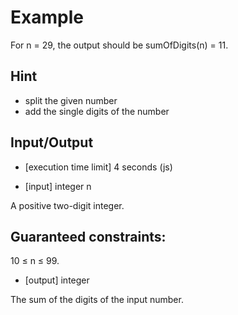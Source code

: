 # Example

For n = 29, the output should be sumOfDigits(n) = 11.

## Hint

* split the given number
* add the single digits of the number

## Input/Output

* [execution time limit] 4 seconds (js)

* [input] integer n

A positive two-digit integer.

## Guaranteed constraints:

10 ≤ n ≤ 99.

* [output] integer

The sum of the  digits of the input number.